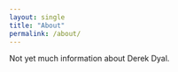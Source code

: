 ```yaml
---
layout: single
title: "About"
permalink: /about/
---
```


Not yet much information about Derek Dyal.
